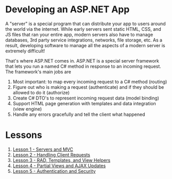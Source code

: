 **Developing an ASP.NET App**
=============================
A "server" is a special program that can distribute your app to users around the world via the internet.  While early servers sent static HTML, CSS, and JS files that ran your entire app, modern servers also have to manage databases, 3rd party service integrations, networks, file storage, etc.  As a result, developing software to manage all the aspects of a modern server is extremely difficult!

That's where ASP.NET comes in.  ASP.NET is a special server framework that lets you run a named C# method in response to an incoming request.  The framework's main jobs are

1. Most important: to map every incoming request to a C# method (routing)
2. Figure out who is making a request (authenticate) and if they should be allowed to do it (authorize)
3. Create C# DTO's to represent incoming request data (model binding)
4. Support HTML page generation with templates and data integration (view engine)
5. Handle any errors gracefully and tell the client what happened

**Lessons**
===========
1. [Lesson 1 - Servers and MVC](lesson-1-servers-and-mvc.md)
2. [Lesson 2 - Handling Client Requests](lesson-2-handling-client-requests.md)
3. [Lesson 3 - RAD, Templates, and View Helpers](lesson-3-rad-templates-and-view-helpers.md)
4. [Lesson 4 - Partial Views and AJAX Updates](lesson-4-partial-views-and-ajax.md)
5. [Lesson 5 - Authentication and Security](lesson-5-authentication-and-security.md)